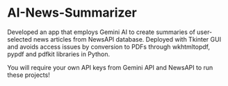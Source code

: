 # AI-News-Summarizer
Developed an app that employs Gemini AI to create summaries of user-selected news articles from NewsAPI database.  Deployed with Tkinter GUI and avoids access issues by conversion to PDFs through wkhtmltopdf, pypdf and pdfkit libraries in Python. 

You will require your own API keys from Gemini API and NewsAPI to run these projects!
